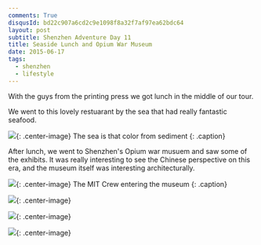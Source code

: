 ```yaml
---
comments: True
disqusId: bd22c907a6cd2c9e1098f8a32f7af97ea62bdc64 
layout: post
subtitle: Shenzhen Adventure Day 11
title: Seaside Lunch and Opium War Museum
date: 2015-06-17
tags:
  - shenzhen
  - lifestyle
---
```


With the guys from the printing press we got lunch in the middle of our tour.

We went to this lovely restuarant by the sea that had really fantastic seafood.

![](https://www.dropbox.com/s/ux6lrbs6dpazdv7/restaurant.JPG?raw=1){: .center-image}
The sea is that color from sediment
{: .caption}

After lunch, we went to Shenzhen's Opium war musuem and saw some of the
exhibits.  It was really interesting to see the Chinese perspective on this
era, and the museum itself was interesting architecturally.

![](https://www.dropbox.com/s/re9whccma38aa2f/thegang.JPG?raw=1){: .center-image}
The MIT Crew entering the museum
{: .caption}

![](https://www.dropbox.com/s/xl51f6s0lnrda3f/warroom.JPG?raw=1){: .center-image}

![](https://www.dropbox.com/s/g8mm2umt8a67e3p/tig.JPG?raw=1){: .center-image}

![](https://www.dropbox.com/s/eaerawd3m4tzhbc/zombies.JPG?raw=1){: .center-image}
